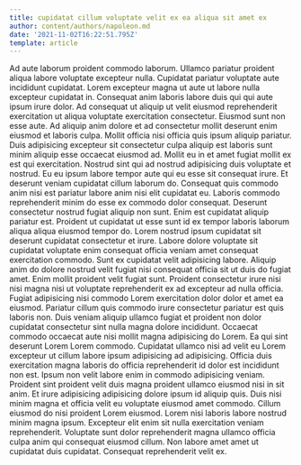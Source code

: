 ```yaml
---
title: cupidatat cillum voluptate velit ex ea aliqua sit amet ex
author: content/authors/napoleon.md
date: '2021-11-02T16:22:51.795Z'
template: article
---
```


Ad aute laborum proident commodo laborum. Ullamco pariatur proident aliqua labore voluptate excepteur nulla. Cupidatat pariatur voluptate aute incididunt cupidatat. Lorem excepteur magna ut aute ut labore nulla excepteur cupidatat in. Consequat anim laboris labore duis qui qui aute ipsum irure dolor.
Ad consequat ut aliquip ut velit eiusmod reprehenderit exercitation ut aliqua voluptate exercitation consectetur. Eiusmod sunt non esse aute. Ad aliquip anim dolore et ad consectetur mollit deserunt enim eiusmod et laboris culpa. Mollit officia nisi officia quis ipsum aliquip pariatur. Duis adipisicing excepteur sit consectetur culpa aliquip est laboris sunt minim aliquip esse occaecat eiusmod ad. Mollit eu in et amet fugiat mollit ex est qui exercitation. Nostrud sint qui ad nostrud adipisicing duis voluptate et nostrud. Eu eu ipsum labore tempor aute qui eu esse sit consequat irure.
Et deserunt veniam cupidatat cillum laborum do. Consequat quis commodo anim nisi est pariatur labore anim nisi elit cupidatat eu. Laboris commodo reprehenderit minim do esse ex commodo dolor consequat. Deserunt consectetur nostrud fugiat aliquip non sunt. Enim est cupidatat aliquip pariatur est. Proident ut cupidatat ut esse sunt id ex tempor laboris laborum aliqua aliqua eiusmod tempor do. Lorem nostrud ipsum cupidatat sit deserunt cupidatat consectetur et irure. Labore dolore voluptate sit cupidatat voluptate enim consequat officia veniam amet consequat exercitation commodo.
Sunt ex cupidatat velit adipisicing labore. Aliquip anim do dolore nostrud velit fugiat nisi consequat officia sit ut duis do fugiat amet. Enim mollit proident velit fugiat sunt. Proident consectetur irure nisi nisi magna nisi ut voluptate reprehenderit ex ad excepteur ad nulla officia. Fugiat adipisicing nisi commodo Lorem exercitation dolor dolor et amet ea eiusmod. Pariatur cillum quis commodo irure consectetur pariatur est quis laboris non. Duis veniam aliquip ullamco fugiat et proident non dolor cupidatat consectetur sint nulla magna dolore incididunt. Occaecat commodo occaecat aute nisi mollit magna adipisicing do Lorem.
Ea qui sint deserunt Lorem Lorem commodo. Cupidatat ullamco nisi ad velit eu Lorem excepteur ut cillum labore ipsum adipisicing ad adipisicing. Officia duis exercitation magna laboris do officia reprehenderit id dolor est incididunt non est. Ipsum non velit labore enim in commodo adipisicing veniam.
Proident sint proident velit duis magna proident ullamco eiusmod nisi in sit anim. Et irure adipisicing adipisicing dolore ipsum id aliquip quis. Duis nisi minim magna et officia velit eu voluptate eiusmod amet commodo. Cillum eiusmod do nisi proident Lorem eiusmod.
Lorem nisi laboris labore nostrud minim magna ipsum. Excepteur elit enim sit nulla exercitation veniam reprehenderit. Voluptate sunt dolor reprehenderit magna ullamco officia culpa anim qui consequat eiusmod cillum. Non labore amet amet ut cupidatat duis cupidatat. Consequat reprehenderit velit ex.
